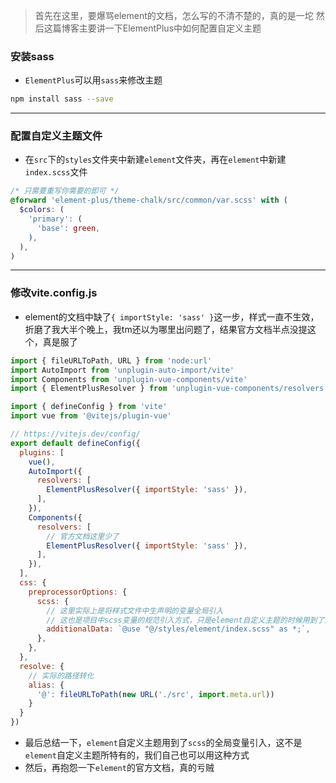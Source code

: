 > 首先在这里，要爆骂element的文档，怎么写的不清不楚的，真的是一坨
> 然后这篇博客主要讲一下ElementPlus中如何配置自定义主题



### 安装sass

* `ElementPlus`可以用`sass`来修改主题

```bash
npm install sass --save
```

---

### 配置自定义主题文件

* 在`src`下的`styles`文件夹中新建`element`文件夹，再在`element`中新建`index.scss`文件

```scss
/* 只需要重写你需要的即可 */
@forward 'element-plus/theme-chalk/src/common/var.scss' with (
  $colors: (
    'primary': (
      'base': green,
    ),
  ),
)
```

---

### 修改vite.config.js

* element的文档中缺了`{ importStyle: 'sass' }`这一步，样式一直不生效，折磨了我大半个晚上，我tm还以为哪里出问题了，结果官方文档半点没提这个，真是服了

```js
import { fileURLToPath, URL } from 'node:url'
import AutoImport from 'unplugin-auto-import/vite'
import Components from 'unplugin-vue-components/vite'
import { ElementPlusResolver } from 'unplugin-vue-components/resolvers'

import { defineConfig } from 'vite'
import vue from '@vitejs/plugin-vue'

// https://vitejs.dev/config/
export default defineConfig({
  plugins: [
    vue(),
    AutoImport({
      resolvers: [
        ElementPlusResolver({ importStyle: 'sass' }),
      ],
    }),
    Components({
      resolvers: [
        // 官方文档这里少了
        ElementPlusResolver({ importStyle: 'sass' }),
      ],
    }),
  ],
  css: {
    preprocessorOptions: {
      scss: {
        // 这里实际上是将样式文件中生声明的变量全局引入
        // 这也是项目中scss变量的规范引入方式，只是element自定义主题的时候用到了这种引入方法，我们自己也可以全局引入想要的变量
        additionalData: `@use "@/styles/element/index.scss" as *;`,
      },
    },
  },
  resolve: {
    // 实际的路径转化
    alias: {
      '@': fileURLToPath(new URL('./src', import.meta.url))
    }
  }
})
```

* 最后总结一下，`element`自定义主题用到了`scss`的全局变量引入，这不是`element`自定义主题所特有的，我们自己也可以用这种方式
* 然后，再抱怨一下`element`的官方文档，真的亏贼